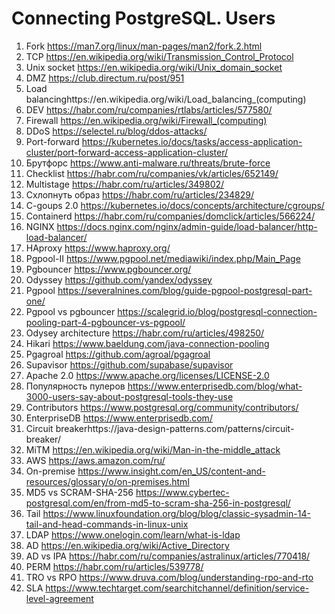 # Connecting PostgreSQL. Users
01. Fork https://man7.org/linux/man-pages/man2/fork.2.html 
02. TCP https://en.wikipedia.org/wiki/Transmission_Control_Protocol 
03. Unix socket https://en.wikipedia.org/wiki/Unix_domain_socket 
04. DMZ https://club.directum.ru/post/951 
05. Load balancinghttps://en.wikipedia.org/wiki/Load_balancing_(computing) 
06. DEV https://habr.com/ru/companies/rtlabs/articles/577580/ 
07. Firewall https://en.wikipedia.org/wiki/Firewall_(computing) 
08. DDoS https://selectel.ru/blog/ddos-attacks/ 
09. Port-forward https://kubernetes.io/docs/tasks/access-application-cluster/port-forward-access-application-cluster/ 
10. Брутфорс https://www.anti-malware.ru/threats/brute-force 
11. Checklist https://habr.com/ru/companies/vk/articles/652149/ 
12. Multistage https://habr.com/ru/articles/349802/ 
13. Схлопнуть образ https://habr.com/ru/articles/234829/ 
14. C-goups 2.0 https://kubernetes.io/docs/concepts/architecture/cgroups/ 
15. Containerd https://habr.com/ru/companies/domclick/articles/566224/ 
16. NGINX https://docs.nginx.com/nginx/admin-guide/load-balancer/http-load-balancer/ 
17. HAproxy https://www.haproxy.org/ 
18. Pgpool-II https://www.pgpool.net/mediawiki/index.php/Main_Page 
19. Pgbouncer https://www.pgbouncer.org/ 
20. Odyssey https://github.com/yandex/odyssey 
21. Pgpool https://severalnines.com/blog/guide-pgpool-postgresql-part-one/ 
22. Pgpool vs pgbouncer https://scalegrid.io/blog/postgresql-connection-pooling-part-4-pgbouncer-vs-pgpool/ 
23. Odysey architecture https://habr.com/ru/articles/498250/ 
24. Hikari https://www.baeldung.com/java-connection-pooling 
25. Pgagroal https://github.com/agroal/pgagroal 
26. Supavisor https://github.com/supabase/supavisor 
27. Apache 2.0 https://www.apache.org/licenses/LICENSE-2.0 
28. Популярность пулеров https://www.enterprisedb.com/blog/what-3000-users-say-about-postgresql-tools-they-use 
29. Contributors https://www.postgresql.org/community/contributors/ 
30. EnterpriseDB https://www.enterprisedb.com/ 
31. Circuit breakerhttps://java-design-patterns.com/patterns/circuit-breaker/ 
32. MiTM https://en.wikipedia.org/wiki/Man-in-the-middle_attack 
33. AWS https://aws.amazon.com/ru/ 
34. On-premise https://www.insight.com/en_US/content-and-resources/glossary/o/on-premises.html 
35. MD5 vs SCRAM-SHA-256 https://www.cybertec-postgresql.com/en/from-md5-to-scram-sha-256-in-postgresql/ 
36. Tail https://www.linuxfoundation.org/blog/blog/classic-sysadmin-14-tail-and-head-commands-in-linux-unix 
37. LDAP https://www.onelogin.com/learn/what-is-ldap 
38. AD https://en.wikipedia.org/wiki/Active_Directory 
39. AD vs IPA https://habr.com/ru/companies/astralinux/articles/770418/ 
40. PERM https://habr.com/ru/articles/539778/ 
41. TRO vs RPO https://www.druva.com/blog/understanding-rpo-and-rto 
42. SLA https://www.techtarget.com/searchitchannel/definition/service-level-agreement 

